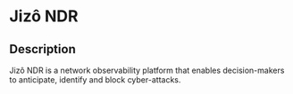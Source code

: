 # Jizô NDR

## Description

Jizô NDR is a network observability platform that enables decision-makers to anticipate, identify and block cyber-attacks.